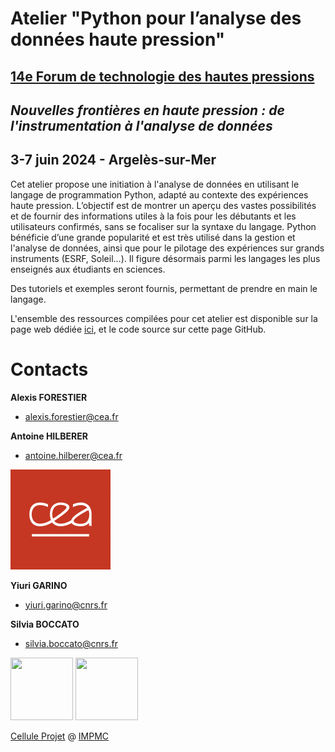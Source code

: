 

# Atelier "Python pour l’analyse des données haute pression"
## [14e Forum de technologie des hautes pressions](https://forumhp2024.sciencesconf.org/)  
## *Nouvelles frontières en haute pression : de l'instrumentation à l'analyse de données*
## 3-7 juin 2024 - Argelès-sur-Mer

Cet atelier propose une initiation à l'analyse de données en utilisant le langage de programmation Python, adapté au contexte des expériences haute pression. L’objectif est de montrer un aperçu des vastes possibilités et de fournir des informations utiles à la fois pour les débutants et les utilisateurs confirmés, sans se focaliser sur la syntaxe du langage. Python bénéficie d’une grande popularité et est très utilisé dans la gestion et l'analyse de données, ainsi que pour le pilotage des expériences sur grands instruments (ESRF, Soleil...). Il figure désormais parmi les langages les plus enseignés aux étudiants en sciences.

Des tutoriels et exemples seront fournis, permettant de prendre en main le langage. 

L'ensemble des ressources compilées pour cet atelier est disponible sur la page web dédiée [ici](https://alexisforestier.github.io/Atelier-Python-HP/), et le code source sur cette page GitHub.


# Contacts

**Alexis FORESTIER**
- alexis.forestier@cea.fr

**Antoine HILBERER**
- antoine.hilberer@cea.fr

![cea](docs/logos/cea.png)

**Yiuri GARINO**  
- yiuri.garino@cnrs.fr
   
**Silvia BOCCATO**
- silvia.boccato@cnrs.fr

<img src="https://github.com/CelluleProjet/Rubycond/assets/83216683/b728fe64-2752-4ecd-843b-09d335cf4f93" width="100" height="100">
<img src="https://github.com/CelluleProjet/Rubycond/assets/83216683/0a81ce1f-089f-49d8-ae65-d19af8078492" width="100" height="100">

[Cellule Projet](http://impmc.sorbonne-universite.fr/fr/plateformes-et-equipements/cellule-projet.html) @ [IMPMC](http://impmc.sorbonne-universite.fr/en/index.html)
